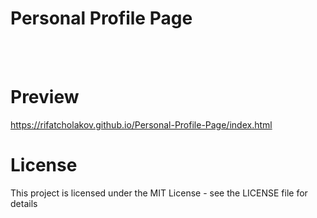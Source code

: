 # Personal Profile Page

<br/>
<br/>

# Preview
<a href="https://rifatcholakov.github.io/Personal-Profile-Page/index.html" target="_blank">https://rifatcholakov.github.io/Personal-Profile-Page/index.html</a>


# License
This project is licensed under the MIT License - see the LICENSE file for details
